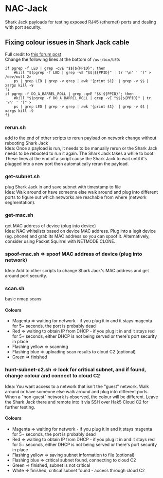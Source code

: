 # NAC-Jack
Shark Jack payloads for testing exposed RJ45 (ethernet) ports and dealing with port security.

## Fixing colour issues in Shark Jack cable
Full credit to [this forum post](https://forums.hak5.org/topic/58286-shark-jack-cable-led-bug/)  
Change the following lines at the bottom of `/usr/bin/LED`:
```
if pgrep -f LED | grep -qvE "$$|${PPID}"; then                                  
    #kill "$(pgrep -f LED | grep -vE "$$|${PPID}" | tr '\n' ' ')" > /dev/null 2>
    ps | grep LED | grep -v grep | awk '{print $1}' | grep -v $$ | xargs kill -9
fi                                                                              
if pgrep -f DO_A_BARREL_ROLL | grep -qvE "$$|${PPID}"; then                     
    #kill "$(pgrep -f DO_A_BARREL_ROLL | grep -vE "$$|${PPID}" | tr '\n' ' ')" >
    ps | grep LED | grep -v grep | awk '{print $1}' | grep -v $$ | xargs kill -9
fi
```

### rerun.sh
add to the end of other scripts to rerun payload on network change without rebooting Shark Jack  
Idea: Once a payload is run, it needs to be manually rerun or the Shark Jack needs to be rebooted to run it again. The Shark Jack takes a while to boot.
These lines at the end of a script cause the Shark Jack to wait until it's plugged into a new port then automatically rerun the payload.

### get-subnet.sh
plug Shark Jack in and save subnet with timestamp to file  
Idea: Walk around or have someone else walk around and plug into different ports to figure out which networks are reachable from where (network segmentation).

### get-mac.sh
get MAC address of device (plug into device)  
Idea: NAC whitelists based on device MAC address. Plug into a legit device (eg. phone) and grab its MAC address so you can spoof it. Alternatively, consider using Packet Squirrel with NETMODE CLONE.
### spoof-mac.sh ⇒ spoof MAC address of device (plug into network)  
Idea: Add to other scripts to change Shark Jack's MAC address and get around port security.

### scan.sh
basic nmap scans
#### Colours
- Magenta ⇒ waiting for network - if you plug it in and it stays magenta for 5+ seconds, the port is probably dead
- Red ⇒ waiting to obtain IP from DHCP - if you plug it in and it stays red for 5+ seconds, either DHCP is not being served or there's port security in place
- Flashing yellow ⇒ scanning
- Flashing blue ⇒ uploading scan results to cloud C2 (optional)
- Green ⇒ finished

### hunt-subnet-c2.sh ⇒ look for critical subnet, and if found, change colour and connect to cloud C2  
Idea: You want access to a network that isn't the "guest" network. Walk around or have someone else walk around and plug into different ports. When a "non-guest" network is observed, the colour will be different. Leave the Shark Jack there and remote into it via SSH over Hak5 Cloud C2 for further testing.
#### Colours
- Magenta ⇒ waiting for network - if you plug it in and it stays magenta for 5+ seconds, the port is probably dead
- Red ⇒ waiting to obtain IP from DHCP - if you plug it in and it stays red for 5+ seconds, either DHCP is not being served or there's port security in place
- Flashing yellow ⇒ saving subnet information to file (optional)
- Flashing blue ⇒ critical subnet found, connecting to cloud C2
- Green ⇒ finished, subnet is not critical
- White ⇒ finished, critical subnet found - access through cloud C2

